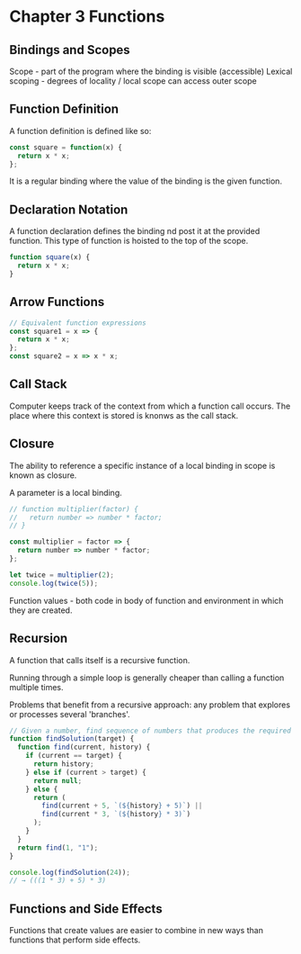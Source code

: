 # Chapter 3 Functions

## Bindings and Scopes

Scope - part of the program where the binding is visible (accessible)
Lexical scoping - degrees of locality / local scope can access outer scope

## Function Definition

A function definition is defined like so:

```js
const square = function(x) {
  return x * x;
};
```

It is a regular binding where the value of the binding is the given function.

## Declaration Notation

A function declaration defines the binding nd post it at the provided function. This type of function is hoisted to the top of the scope.

```js
function square(x) {
  return x * x;
}
```

## Arrow Functions

```js
// Equivalent function expressions
const square1 = x => {
  return x * x;
};
const square2 = x => x * x;
```

## Call Stack

Computer keeps track of the context from which a function call occurs. The place where this context is stored is knonws as the call stack.

## Closure

The ability to reference a specific instance of a local binding in scope is known as closure.

A parameter is a local binding.

```js
// function multiplier(factor) {
//   return number => number * factor;
// }

const multiplier = factor => {
  return number => number * factor;
};

let twice = multiplier(2);
console.log(twice(5));
```

Function values - both code in body of function and environment in which they are created.

## Recursion

A function that calls itself is a recursive function.

Running through a simple loop is generally cheaper than calling a function multiple times.

Problems that benefit from a recursive approach: any problem that explores or processes several 'branches'.

```js
// Given a number, find sequence of numbers that produces the required number by multiplying by 3 or adding by 5
function findSolution(target) {
  function find(current, history) {
    if (current == target) {
      return history;
    } else if (current > target) {
      return null;
    } else {
      return (
        find(current + 5, `(${history} + 5)`) ||
        find(current * 3, `(${history} * 3)`)
      );
    }
  }
  return find(1, "1");
}

console.log(findSolution(24));
// → (((1 * 3) + 5) * 3)
```

## Functions and Side Effects

Functions that create values are easier to combine in new ways than functions that perform side effects.
